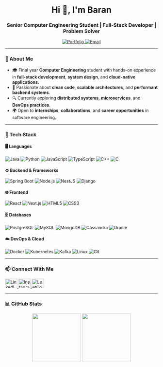 <h1 align="center">Hi 👋, I'm Baran</h1>
<h3 align="center">Senior Computer Engineering Student | Full-Stack Developer | Problem Solver</h3>

<p align="center">
  <a href="https://barandincoguz.me" target="_blank">
    <img src="https://img.shields.io/badge/Portfolio-barandincoguz.me-000000?style=for-the-badge&logo=firefox&logoColor=white" alt="Portfolio" />
  </a>
  <a href="mailto:barandincoguz@gmail.com">
    <img src="https://img.shields.io/badge/Gmail-barandincoguz@gmail.com-D14836?style=for-the-badge&logo=gmail&logoColor=white" alt="Email" />
  </a>
</p>

---

### 🚀 About Me

- 🎓 Final year **Computer Engineering** student with hands-on experience in **full-stack development**, **system design**, and **cloud-native applications**.
- 💼 Passionate about **clean code**, **scalable architectures**, and **performant backend systems**.
- 🔍 Currently exploring **distributed systems**, **microservices**, and **DevOps practices**.
- 🌍 Open to **internships**, **collaborations**, and **career opportunities** in software engineering.

---

### 💼 Tech Stack

#### 🖥️ Languages
![Java](https://img.shields.io/badge/Java-ED8B00?style=flat&logo=java&logoColor=white)
![Python](https://img.shields.io/badge/Python-3776AB?style=flat&logo=python&logoColor=white)
![JavaScript](https://img.shields.io/badge/JavaScript-F7DF1E?style=flat&logo=javascript&logoColor=black)
![TypeScript](https://img.shields.io/badge/TypeScript-3178C6?style=flat&logo=typescript&logoColor=white)
![C++](https://img.shields.io/badge/C%2B%2B-00599C?style=flat&logo=cplusplus&logoColor=white)
![C](https://img.shields.io/badge/C-A8B9CC?style=flat&logo=c&logoColor=black)

#### ⚙️ Backend & Frameworks
![Spring Boot](https://img.shields.io/badge/Spring_Boot-6DB33F?style=flat&logo=spring&logoColor=white)
![Node.js](https://img.shields.io/badge/Node.js-339933?style=flat&logo=node.js&logoColor=white)
![NestJS](https://img.shields.io/badge/NestJS-E0234E?style=flat&logo=nestjs&logoColor=white)
![Django](https://img.shields.io/badge/Django-092E20?style=flat&logo=django&logoColor=white)

#### 🌐 Frontend
![React](https://img.shields.io/badge/React-61DAFB?style=flat&logo=react&logoColor=black)
![Next.js](https://img.shields.io/badge/Next.js-000000?style=flat&logo=next.js&logoColor=white)
![HTML5](https://img.shields.io/badge/HTML5-E34F26?style=flat&logo=html5&logoColor=white)
![CSS3](https://img.shields.io/badge/CSS3-1572B6?style=flat&logo=css3&logoColor=white)

#### 🗄️ Databases
![PostgreSQL](https://img.shields.io/badge/PostgreSQL-4169E1?style=flat&logo=postgresql&logoColor=white)
![MySQL](https://img.shields.io/badge/MySQL-4479A1?style=flat&logo=mysql&logoColor=white)
![MongoDB](https://img.shields.io/badge/MongoDB-47A248?style=flat&logo=mongodb&logoColor=white)
![Cassandra](https://img.shields.io/badge/Cassandra-1287B1?style=flat&logo=apache&logoColor=white)
![Oracle](https://img.shields.io/badge/Oracle-F80000?style=flat&logo=oracle&logoColor=white)

#### ☁️ DevOps & Cloud
![Docker](https://img.shields.io/badge/Docker-2496ED?style=flat&logo=docker&logoColor=white)
![Kubernetes](https://img.shields.io/badge/Kubernetes-326CE5?style=flat&logo=kubernetes&logoColor=white)
![Kafka](https://img.shields.io/badge/Apache_Kafka-000000?style=flat&logo=apachekafka&logoColor=white)
![Linux](https://img.shields.io/badge/Linux-FCC624?style=flat&logo=linux&logoColor=black)
![Git](https://img.shields.io/badge/Git-F05032?style=flat&logo=git&logoColor=white)

---

### 📫 Connect With Me

<p align="left">
  <a href="https://www.linkedin.com/in/barandncgz/" target="_blank">
    <img src="https://raw.githubusercontent.com/rahuldkjain/github-profile-readme-generator/master/src/images/icons/Social/linked-in-alt.svg" alt="LinkedIn" height="30" width="40" />
  </a>
  <a href="https://instagram.com/barandncgz" target="_blank">
    <img src="https://raw.githubusercontent.com/rahuldkjain/github-profile-readme-generator/master/src/images/icons/Social/instagram.svg" alt="Instagram" height="30" width="40" />
  </a>
  <a href="https://leetcode.com/brn_dncgz/" target="_blank">
    <img src="https://raw.githubusercontent.com/rahuldkjain/github-profile-readme-generator/master/src/images/icons/Social/leet-code.svg" alt="LeetCode" height="30" width="40" />
  </a>
</p>

---

### 📊 GitHub Stats

<p align="center">
  <img height="160em" src="https://github-readme-stats.vercel.app/api?username=barandncgz&show_icons=true&theme=radical&count_private=true" />
  <img height="160em" src="https://github-readme-stats.vercel.app/api/top-langs/?username=barandncgz&layout=compact&theme=radical" />
</p>
